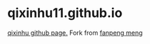 # qixinhu11.github.io

[qixinhu github page.](https://qixinhu11.github.io/) Fork from [fanpeng meng](https://mfp0610.github.io/)
